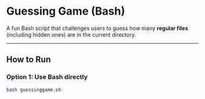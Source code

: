 # Guessing Game (Bash)

A fun Bash script that challenges users to guess how many **regular files** (including hidden ones) are in the current directory.

---

## How to Run

### Option 1: Use Bash directly
```bash
bash guessinggame.sh
